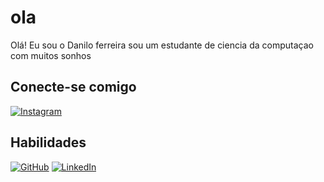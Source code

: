 # ola
Olá! Eu sou o Danilo ferreira sou um estudante de ciencia da computaçao com muitos sonhos

## Conecte-se comigo
[![Instagram](https://img.shields.io/badge/Instagram-0077B5?style=for-the-badge&logo=instagram&logoColor=fff)](https://www.instagram.com/dani_fereeira/)


## Habilidades
[![GitHub](https://img.shields.io/badge/GitHub-0077B5?style=for-the-badge&logo=github&logoColor=fff)](https://github.com/DaniloFerreira33)
[![LinkedIn](https://img.shields.io/badge/LinkedIn-0077B5?style=for-the-badge&logo=linkedin&logoColor=fff)](https://www.linkedin.com/in/danilo-ferreira-1108a3233/)

